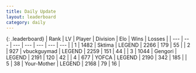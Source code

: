```yaml
---
title: Daily Update
layout: leaderboard
category: daily
---
```


{: .leaderboard}
| Rank | LV | Player | Division | Elo | Wins | Losses |
| --- | --- | --- | --- | --- | --- | --- |
| <span data-change="1">1</span> | 1482 | <span title="ID: 353063">Sktima</span> | LEGEND | <span data-change="30">2266</span> | <span data-change="7">179</span> | <span data-change="0">55</span> |
| <span data-change="-1">2</span> | 927 | <span title="ID: 418052">vbuckguymad</span> | LEGEND | <span data-change="9">2259</span> | <span data-change="17">151</span> | <span data-change="5">44</span> |
| <span data-change="0">3</span> | 1044 | <span title="ID: 294236">Gengori</span> | LEGEND | <span data-change="-16">2191</span> | <span data-change="1">120</span> | <span data-change="2">42</span> |
| <span data-change="2">4</span> | 677 | <span title="ID: 650820">YOFCA</span> | LEGEND | <span data-change="69">2190</span> | <span data-change="30">342</span> | <span data-change="9">185</span> |
| <span data-change="-1">5</span> | 38 | <span title="ID: 651975">Your-Mother</span> | LEGEND | <span data-change="0">2168</span> | <span data-change="0">79</span> | <span data-change="0">16</span> |